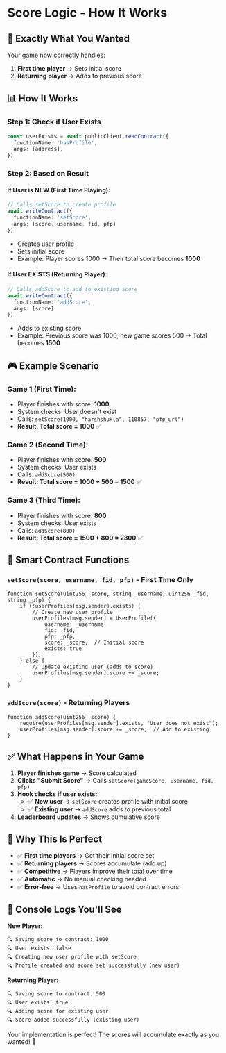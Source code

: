 # Score Logic - How It Works

## 🎯 **Exactly What You Wanted**

Your game now correctly handles:
1. **First time player** → Sets initial score
2. **Returning player** → Adds to previous score

## 📊 **How It Works**

### **Step 1: Check if User Exists**
```typescript
const userExists = await publicClient.readContract({
  functionName: 'hasProfile',
  args: [address],
})
```

### **Step 2: Based on Result**

#### **If User is NEW (First Time Playing):**
```typescript
// Calls setScore to create profile
await writeContract({
  functionName: 'setScore',
  args: [score, username, fid, pfp]
})
```
- Creates user profile
- Sets initial score
- Example: Player scores 1000 → Their total score becomes **1000**

#### **If User EXISTS (Returning Player):**
```typescript
// Calls addScore to add to existing score
await writeContract({
  functionName: 'addScore',
  args: [score]
})
```
- Adds to existing score
- Example: Previous score was 1000, new game scores 500 → Total becomes **1500**

## 🎮 **Example Scenario**

### Game 1 (First Time):
- Player finishes with score: **1000**
- System checks: User doesn't exist
- Calls: `setScore(1000, "harshshukla", 110857, "pfp_url")`
- **Result: Total score = 1000** ✅

### Game 2 (Second Time):
- Player finishes with score: **500**
- System checks: User exists
- Calls: `addScore(500)`
- **Result: Total score = 1000 + 500 = 1500** ✅

### Game 3 (Third Time):
- Player finishes with score: **800**
- System checks: User exists
- Calls: `addScore(800)`
- **Result: Total score = 1500 + 800 = 2300** ✅

## 🔧 **Smart Contract Functions**

### `setScore(score, username, fid, pfp)` - First Time Only
```solidity
function setScore(uint256 _score, string _username, uint256 _fid, string _pfp) {
    if (!userProfiles[msg.sender].exists) {
        // Create new user profile
        userProfiles[msg.sender] = UserProfile({
            username: _username,
            fid: _fid,
            pfp: _pfp,
            score: _score,  // Initial score
            exists: true
        });
    } else {
        // Update existing user (adds to score)
        userProfiles[msg.sender].score += _score;
    }
}
```

### `addScore(score)` - Returning Players
```solidity
function addScore(uint256 _score) {
    require(userProfiles[msg.sender].exists, "User does not exist");
    userProfiles[msg.sender].score += _score;  // Add to existing
}
```

## ✅ **What Happens in Your Game**

1. **Player finishes game** → Score calculated
2. **Clicks "Submit Score"** → Calls `setScore(gameScore, username, fid, pfp)`
3. **Hook checks if user exists:**
   - ✅ **New user** → `setScore` creates profile with initial score
   - ✅ **Existing user** → `addScore` adds to previous total
4. **Leaderboard updates** → Shows cumulative score

## 🚀 **Why This Is Perfect**

- ✅ **First time players** → Get their initial score set
- ✅ **Returning players** → Scores accumulate (add up)
- ✅ **Competitive** → Players improve their total over time
- ✅ **Automatic** → No manual checking needed
- ✅ **Error-free** → Uses `hasProfile` to avoid contract errors

## 📝 **Console Logs You'll See**

**New Player:**
```
🔍 Saving score to contract: 1000
🔍 User exists: false
🔍 Creating new user profile with setScore
🔍 Profile created and score set successfully (new user)
```

**Returning Player:**
```
🔍 Saving score to contract: 500
🔍 User exists: true
🔍 Adding score for existing user
🔍 Score added successfully (existing user)
```

Your implementation is perfect! The scores will accumulate exactly as you wanted! 🎉
